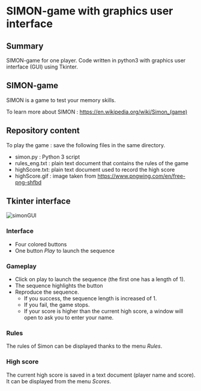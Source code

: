 # SIMON-game with graphics user interface

## Summary
SIMON-game for one player.
Code written in python3 with graphics user interface (GUI) using Tkinter.

## SIMON-game
SIMON is a game to test your memory skills.

To learn more about SIMON : https://en.wikipedia.org/wiki/Simon_(game)

## Repository content
To play the game : save the following files in the same directory.
* simon.py : Python 3 script
* rules_eng.txt : plain text document that contains the rules of the game
* highScore.txt: plain text document used to record the high score
* highScore.gif : image taken from https://www.pngwing.com/en/free-png-shfbd


## Tkinter interface

![simonGUI](https://user-images.githubusercontent.com/82372483/131112730-850190fb-f0f6-4dde-a9da-9d730f590dda.png)


### Interface

* Four colored buttons
* One button *Play* to launch the sequence

### Gameplay

* Click on play to launch the sequence (the first one has a length of 1).
* The sequence highlights the button
* Reproduce the sequence.
  * If you success, the sequence length is increased of 1.
  * If you fail, the game stops.
  * If your score is higher than the current high score, a window will open to ask you to enter your name.

### Rules

The rules of Simon can be displayed thanks to the menu *Rules*.

### High score
The current high score is saved in a text document (player name and score). It can be displayed from the menu *Scores*.

